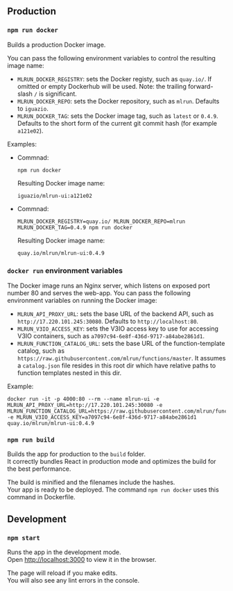 ## Production

### `npm run docker`

Builds a production Docker image.

You can pass the following environment variables to control the resulting image name:

- `MLRUN_DOCKER_REGISTRY`: sets the Docker registy, such as `quay.io/`. If omitted or empty Dockerhub will be used. Note: the trailing forward-slash `/` is significant.
- `MLRUN_DOCKER_REPO`: sets the Docker repository, such as `mlrun`. Defaults to `iguazio`.
- `MLRUN_DOCKER_TAG`: sets the Docker image tag, such as `latest` or `0.4.9`. Defaults to the short form of the current git commit hash (for example `a121e02`).

Examples:

- Commnad:
  ```
  npm run docker
  ```
  Resulting Docker image name:
  ```
  iguazio/mlrun-ui:a121e02
  ```
- Commnad:
  ```
  MLRUN_DOCKER_REGISTRY=quay.io/ MLRUN_DOCKER_REPO=mlrun MLRUN_DOCKER_TAG=0.4.9 npm run docker
  ```
  Resulting Docker image name:
  ```
  quay.io/mlrun/mlrun-ui:0.4.9
  ```
  

### `docker run` environment variables

The Docker image runs an Nginx server, which listens on exposed port number 80 and serves the web-app.
You can pass the following environment variables on running the Docker image:

- `MLRUN_API_PROXY_URL`: sets the base URL of the backend API, such as `http://17.220.101.245:30080`. Defaults to `http://localhost:80`.
- `MLRUN_V3IO_ACCESS_KEY`: sets the V3IO access key to use for accessing V3IO containers, such as `a7097c94-6e8f-436d-9717-a84abe2861d1`.
- `MLRUN_FUNCTION_CATALOG_URL`: sets the base URL of the function-template catalog, such as `https://raw.githubusercontent.com/mlrun/functions/master`. It assumes a `catalog.json` file resides in this root dir which have relative paths to function templates nested in this dir.

Example:

```
docker run -it -p 4000:80 --rm --name mlrun-ui -e MLRUN_API_PROXY_URL=http://17.220.101.245:30080 -e MLRUN_FUNCTION_CATALOG_URL=https://raw.githubusercontent.com/mlrun/functions/master -e MLRUN_V3IO_ACCESS_KEY=a7097c94-6e8f-436d-9717-a84abe2861d1 quay.io/mlrun/mlrun-ui:0.4.9
```

### `npm run build`

Builds the app for production to the `build` folder.<br />
It correctly bundles React in production mode and optimizes the build for the best performance.

The build is minified and the filenames include the hashes.<br />
Your app is ready to be deployed.
The command `npm run docker` uses this command in Dockerfile.

## Development

### `npm start`

Runs the app in the development mode.<br />
Open [http://localhost:3000](http://localhost:3000) to view it in the browser.

The page will reload if you make edits.<br />
You will also see any lint errors in the console.
